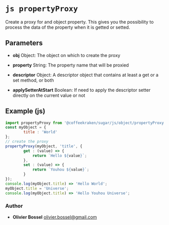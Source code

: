 


<!-- @namespace    sugar.js.object -->
<!-- @name    propertyProxy -->

# ```js propertyProxy ```


Create a proxy for and object property.
This gives you the possibility to process the data of the property
when it is getted or setted.

## Parameters

- **obj**  Object: The object on which to create the proxy

- **property**  String: The property name that will be proxied

- **descriptor**  Object: A descriptor object that contains at least a get or a set method, or both

- **applySetterAtStart**  Boolean: If need to apply the descriptor setter directly on the current value or not



## Example (js)

```js
import propertyProxy from '@coffeekraken/sugar/js/object/propertyProxy';
const myObject = {
		title : 'World'
};
// create the proxy
propertyProxy(myObject, 'title', {
		get : (value) => {
			return `Hello ${value}`;
		},
		set : (value) => {
			return `Youhou ${value}`;
		}
});
console.log(myObject.title) => 'Hello World';
myObject.title = 'Universe';
console.log(myObject.title) => 'Hello Youhou Universe';
```


### Author
- **Olivier Bossel** <a href="mailto:olivier.bossel@gmail.com">olivier.bossel@gmail.com</a> 



